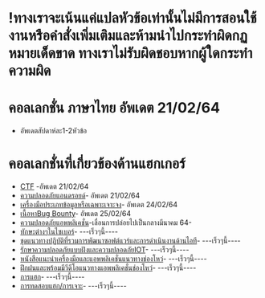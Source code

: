 # !ทางเราจะเน้นแค่แปลหัวข้อเท่านั้นไม่มีการสอนใช้งานหรือคำสั่งเพิ่มเติมและห้ามนำไปกระทำผิดกฏหมายเด็ดขาด ทางเราไม่รับผิดชอบหากผู้ใดกระทำความผิด
# คอลเลกชั่น ภาษาไทย อัพเดต 21/02/64
* อัพเดตสัปดาห์ละ1-2หัวข้อ
#  คอลเลกชั่นที่เกี่ยวข้องด้านแฮกเกอร์
* [CTF](https://docs.google.com/document/d/18307aJ5ncoCR15b9g6Ub9UV1jacWjh3VAvhFUqKFve4/edit?usp=sharing) -อัพเดต 21/02/64
* [ความปลอดภัยแอนดรอยด์](https://docs.google.com/document/d/14Dj_MnsFhiM5rGvfrpuB5yKEE6oMJTH9789gHolW9hE/edit?usp=sharing)-  อัพเดต 21/02/64
* [เครื่องมือประเภทข้อมูลหรือเฉพาะเจาะจง](https://docs.google.com/document/d/10K4MyDP27Ibq-eb97Lay-oLKV5fS9LjNuI4NhX8IpbA/edit?usp=sharing)- อัพเดต 24/02/64
* [เนื้อหาBug Bounty](https://docs.google.com/document/d/11wnIzhDegr7U9crpY0nma3VnDHT1vn9aENaDaJFpS-o/edit?usp=sharing)- อัพเดต 25/02/64
* [ความปลอดภัยแอพพลิเคชั่น]()-เลื่อนการปล่อยไปเป็นกลางมีนาคม 64-
* [ทักษะต่างๆในไซเบอร์]()- ---เร็วๆนี้----
* [ชุดแนวทางปฏิบัติที่รวมการพัฒนาซอฟต์แวร์และการดำเนินงานด้านไอที]()- ---เร็วๆนี้----
* [รักษาความปลอดภัยแบบฝังและความปลอดภัยIOT]()- ---เร็วๆนี้----
* [หนังสือแนะนำเครื่องมือและแอพพลิเคชั่นแนวทางช่องโหว่]()- ---เร็วๆนี้----
* [ฝึกฝนและพร้อมมีวีดีโอแนวทางแอพพลิเคชั่นช่องโหว่]()- ---เร็วๆนี้----
* [การแฮก]()- ---เร็วๆนี้----
* [การทดสอบแฮก/การเจาะ]()- ---เร็วๆนี้----
